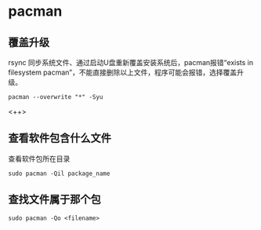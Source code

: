 # pacman

## 覆盖升级
rsync 同步系统文件、通过启动U盘重新覆盖安装系统后，pacman报错“exists in filesystem pacman”，不能直接删除以上文件，程序可能会报错，选择覆盖升级。
```
pacman --overwrite "*" -Syu
```

<++>

## 查看软件包含什么文件
查看软件包所在目录
```
sudo pacman -Qil package_name
```

## 查找文件属于那个包
```
sudo pacman -Qo <filename>
```


